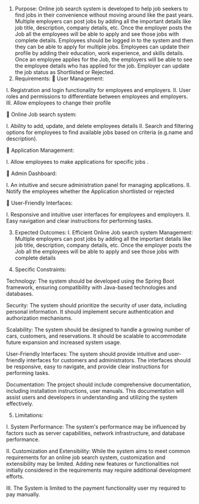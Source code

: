 1.	Purpose:
 Online job search system is developed to help job seekers to find jobs in their convenience without moving around like the past years. Multiple employers can post jobs by adding all the important details like job title, description, company details, etc. Once the employer posts the Job all the employees will be able to apply and see those jobs with complete details. 
Employees should be logged in to the system and then they can be able to apply for multiple jobs. Employees can update their profile by adding their education, work experience, and skills details. Once an employee applies for the Job, the employers will be able to see the employee details who has applied for the job. Employer can update the job status as Shortlisted or Rejected.
2.	Requirements:
	User Management:

I.	Registration and login functionality for employees and employers.
II.	User roles and permissions to differentiate between employees and employers.
III.	Allow employees to change their profile

	 Online Job search system:

I.	Ability to add, update, and delete employees details 
II.	Search and filtering options for employees  to find available jobs based on criteria (e.g.name and description).

	Application Management:

I.	Allow employees to make applications for specific jobs .

	Admin Dashboard:

I.	An intuitive and secure administration panel for managing applications.
II.	Notify the employees whether the Application shortlisted or rejected

	User-Friendly Interfaces:

I.	Responsive and intuitive user interfaces for employees and employers.
II.	Easy navigation and clear instructions for performing tasks.






3.	Expected Outcomes:
I.	Efficient Online Job search system Management: Multiple employers can post jobs by adding all the important details like job title, description, company details, etc. Once the employer posts the Job all the employees will be able to apply and see those jobs with complete details

4.	Specific Constraints:

Technology: The system should be developed using the Spring Boot framework, ensuring compatibility with Java-based technologies and databases.

Security: The system should prioritize the security of user data, including personal information. It should implement secure authentication and authorization mechanisms.

Scalability: The system should be designed to handle a growing number of cars, customers, and reservations. It should be scalable to accommodate future expansion and increased system usage.


User-Friendly Interfaces: The system should provide intuitive and user-friendly interfaces for customers and administrators. The interfaces should be responsive, easy to navigate, and provide clear instructions for performing tasks.

Documentation: The project should include comprehensive documentation, including installation instructions, user manuals. This documentation will assist users and developers in understanding and utilizing the system effectively.

5.	Limitations:

I.	System Performance: The system's performance may be influenced by factors such as server capabilities, network infrastructure, and database performance.

II.	Customization and Extensibility: While the system aims to meet common requirements for an online  job search system, customization and extensibility may be limited. Adding new features or functionalities not initially considered in the requirements may require additional development efforts.

III.	The System is limited to the payment functionality user my required to pay manually.
